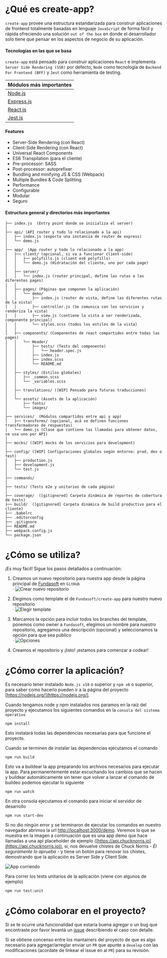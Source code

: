 # ¿Qué es create-app?
`create-app` provee una estructura estandarizada para construir aplicaciones de frontend totalmente basadas en lenguaje `JavaScript` de forma fácil y rápida ofreciendo una solución `out of the box` en donde el desarrollador solo tiene que pensar en los aspectos de negocio de su aplicación.

#### Tecnologías en las que se basa
`create-app` está pensado para construir aplicaciones `React` e implementa `Server Side Rendering (SSR)` por defecto, `Node` como tecnología de `Backend For Frontend (BFF)` y `Jest` como herramienta de testing.

|Módulos más importantes|
|-------------------|
|[Node.js](https://github.com/nodejs/node)|
|[Express.js](https://github.com/expressjs/express)|
|[React.js](https://github.com/facebook/react)|
|[Jest.js](https://github.com/facebook/jest)|

#### Features
* Server-Side Rendering (con React)
* Client-Side Rendering (con React)
* Universal React Components
* ES6 Transpilation (para el cliente)
* Pre-processor: SASS
* Post-processor: autoprefixer
* Bundling and minifying JS & CSS (Webpack)
* Multiple Bundles & Code Splitting
* Performance
* Configurable
* Modular
* Seguro

#### Estructura general y directorios más importantes
```
├── index.js  (Entry point donde se inicializa el server)
│
├── api/ (API router y todo lo relacionado a la api)
│   ├── index.js (exporta una instancia de router de express)
│   └── demo.js
│
├── app/  (App router y todo lo relacionado a la app)
│   ├── client/ (opcional, si va a funcionar client-side)
│   │   ├── polyfills.js (client es6 polyfills)
│   │   └── demo.js (Hidratación del cliente, uno por cada page)
│   │ 
│   ├── server/
│   │   └── index.js (router principal, define las rutas a las diferentes pages)
│   │ 
│   ├── pages/ (Páginas que componen la aplicación)
│   │   └── demo/
│   │       ├── index.js (router de vista, define las diferentes rutas de la vista)
│   │       ├── controller.js (Se comunica con los servicios y renderiza la vista)
│   │       ├── view.js (contiene la vista a ser renderizada, componente principal)
│   │       └── styles.scss (todos los estilos de la vista)
│   │ 
│   ├── components/ (Componentes de react compartidos entre todas las pages)
│   │   └── Header/
│   │       ├── tests/ (Tests del componente)
│   │       │   └── header.spec.js
│   │       ├── index.js
│   │       ├── index.scss
│   │       └── README.md
│   │ 
│   ├── styles/ (Estilos globales)
│   │   ├── _common.scss
│   │   └── _variables.scss
│   │ 
│   ├── translations/ ([WIP] Pensado para futuras traducciones)
│   │ 
│   └── assets/ (Assets de la aplicación)
│       ├── fonts/
│       └── images/
│
├── services/  (Módulos compartidos entre api y app)
│   ├── transforms/ (opcional, acá se definen funciones transformadoras de respuestas)
│   └── demo.js (Clase que contiene las llamadas para obtener datos, se usa uno por API)
│
├── mocks/ ([WIP] mocks de los servicios para development)
│
├── config/ ([WIP] Configuraciones globales según entorno: prod, dev o test)
│   ├── production.js
│   ├── development.js
│   └── test.js
│
├── commands/
│
├── tests/ (Tests e2e y unitarios de cada página)
│
├── coverage/  ([gitignored] Carpeta dinámica de reportes de cobertura de tests)
├── build/  ([gitignored] Carpeta dinámica de build productivo para el cliente)
├── .babelrc
├── .editorconfig
├── .gitignore
├── README.md
├── webpack.config.js
└── package.json
```

# ¿Cómo se utiliza?
¡Es muy fácil! Sigue los pasos detallados a continuación:

1. Creamos un nuevo repositorio para nuestra app desde la página principal de [Fundasoft](https://github.com/fundasoft) en `GitHub`  
  ·
  ![Crear nuevo repositorio](https://user-images.githubusercontent.com/2653750/98186686-13502000-1eee-11eb-8454-80f5757f2d16.png)
  
2. Elegimos como template el de `Fundasoft/create-app` para nuestro nuevo repositorio  
  ·
  ![Elegir template](https://user-images.githubusercontent.com/2653750/98188506-e1d95380-1ef1-11eb-9b34-818c8d4eb53d.png)

3. Marcamos la opción para incluir todos los branches del template, ponemos como owner a `Fundasoft`, elegimos un nombre para nuestro repositorio, agregamos una descripción (opcional) y seleccionamos la opción para que sea público   
  ·
  ![Opciones](https://user-images.githubusercontent.com/2653750/98188872-98d5cf00-1ef2-11eb-9c7b-dfdad9cc6c9d.png)

4. Creamos el repositorio y ¡listo! ¡estamos para comenzar a codear!

# ¿Cómo correr la aplicación?
Es necesario tener instalado `Node.js v10` o superior y `npm v6` o superior, para saber como hacerlo pueden ir a la página del proyecto [https://nodejs.org/](https://nodejs.org/).

Cuando tengamos node y npm instalados nos paramos en la raíz del proyecto y ejecutamos los siguientes comandos en la `consola del sistema operativo`
```
npm install
```
Esto instalará todas las dependencias necesarias para que funcione el proyecto.

Cuando se terminen de instalar las dependencias ejecutamos el comando
```
npm run build
```
Esto va a buildear la app preparando los archivos necesarios para ejecutar la app. Para permanentemente estar escuchando los cambios que se hacen y buildear automáticamente sin tener que volver a lanzar el comando de buildeo podemos ejecutar lo siguiente
```
npm run watch
```

En otra consola ejecutamos el comando para iniciar el servidor de desarrollo
```
npm run start-dev
```
Si no dio ningún error y se terminaron de ejecutar los comandos en nuestro navegador abrimos la url [http://localhost:3000/demo](http://localhost:3000/demo). Veremos lo que se muestra en la imagen a continuación que es una app demo que hace llamadas a una api placeholder de ejemplo ([https://api.chucknorris.io](https://api.chucknorris.io)), si, nos devuelve chistes de Chuck Norris *- Él seguramente lo aprueba -* y tiene un botón para renovar los chistes, demostrando que la aplicación es Server Side y Client Side.

![App corriendo](https://user-images.githubusercontent.com/2653750/98190542-00414e00-1ef6-11eb-8b37-ceacc12b0d0d.png)

Para correr los tests unitarios de la aplicación (viene con algunos de ejemplo)
```
npm run test:unit
```

# ¿Cómo colaborar en el proyecto?
Si se te ocurre una funcionalidad que estaría buena agregar o un bug que encontraste por favor levantá un [issue](https://github.com/Fundasoft/create-app/issues) describiendo el caso con detalle.

Si se obtiene concenso entre los mantainers del proyecto de que es algo necesario para agregar/arreglar enviar un `PR` que apunte a `develop` con las modificaciones (acordate de linkear el issue en al `PR`) para su revisión.
